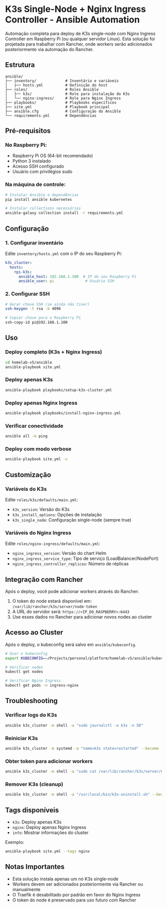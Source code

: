# K3s Single-Node + Nginx Ingress Controller - Ansible Automation

Automação completa para deploy de K3s single-node com Nginx Ingress Controller em Raspberry Pi (ou qualquer servidor Linux). Esta solução foi projetada para trabalhar com Rancher, onde workers serão adicionados posteriormente via automação do Rancher.

## Estrutura

```
ansible/
├── inventory/             # Inventário e variáveis
│   ├── hosts.yml          # Definição do host
├── roles/                 # Roles Ansible
│   ├── k3s/               # Role para instalação do K3s
│   └── nginx-ingress/     # Role para Nginx Ingress
├── playbooks/             # Playbooks específicos
├── site.yml               # Playbook principal
├── ansible.cfg            # Configuração do Ansible
└── requirements.yml       # Dependências
```

## Pré-requisitos

### No Raspberry Pi:
- Raspberry Pi OS (64-bit recomendado)
- Python 3 instalado
- Acesso SSH configurado
- Usuário com privilégios sudo

### Na máquina de controle:
```bash
# Instalar Ansible e dependências
pip install ansible kubernetes

# Instalar collections necessárias
ansible-galaxy collection install -r requirements.yml
```

## Configuração

### 1. Configurar inventário
Edite `inventory/hosts.yml` com o IP do seu Raspberry Pi:

```yaml
k3s_cluster:
  hosts:
    rpi-k3s:
      ansible_host: 192.168.1.100  # IP do seu Raspberry Pi
      ansible_user: pi              # Usuário SSH
```

### 2. Configurar SSH
```bash
# Gerar chave SSH (se ainda não tiver)
ssh-keygen -t rsa -b 4096

# Copiar chave para o Raspberry Pi
ssh-copy-id pi@192.168.1.100
```

## Uso

### Deploy completo (K3s + Nginx Ingress)
```bash
cd homelab-v5/ansible
ansible-playbook site.yml
```

### Deploy apenas K3s
```bash
ansible-playbook playbooks/setup-k3s-cluster.yml
```

### Deploy apenas Nginx Ingress
```bash
ansible-playbook playbooks/install-nginx-ingress.yml
```

### Verificar conectividade
```bash
ansible all -m ping
```

### Deploy com modo verbose
```bash
ansible-playbook site.yml -v
```

## Customização

### Variáveis do K3s
Edite `roles/k3s/defaults/main.yml`:
- `k3s_version`: Versão do K3s
- `k3s_install_options`: Opções de instalação
- `k3s_single_node`: Configuração single-node (sempre true)

### Variáveis do Nginx Ingress
Edite `roles/nginx-ingress/defaults/main.yml`:
- `nginx_ingress_version`: Versão do chart Helm
- `nginx_ingress_service_type`: Tipo de serviço (LoadBalancer/NodePort)
- `nginx_ingress_controller_replicas`: Número de réplicas

## Integração com Rancher

Após o deploy, você pode adicionar workers através do Rancher:

1. O token do node estará disponível em: `/var/lib/rancher/k3s/server/node-token`
2. A URL do servidor será: `https://<IP_DO_RASPBERRY>:6443`
3. Use esses dados no Rancher para adicionar novos nodes ao cluster

## Acesso ao Cluster

Após o deploy, o kubeconfig será salvo em `ansible/kubeconfig`.

```bash
# Usar o kubeconfig
export KUBECONFIG=~/Projects/personal/platform/homelab-v5/ansible/kubeconfig

# Verificar nodes
kubectl get nodes

# Verificar Nginx Ingress
kubectl get pods -n ingress-nginx
```

## Troubleshooting

### Verificar logs do K3s
```bash
ansible k3s_cluster -m shell -a "sudo journalctl -u k3s -n 50"
```

### Reiniciar K3s
```bash
ansible k3s_cluster -m systemd -a "name=k3s state=restarted" --become
```

### Obter token para adicionar workers
```bash
ansible k3s_cluster -m shell -a "sudo cat /var/lib/rancher/k3s/server/node-token" --become
```

### Remover K3s (cleanup)
```bash
ansible k3s_cluster -m shell -a "/usr/local/bin/k3s-uninstall.sh" --become
```

## Tags disponíveis

- `k3s`: Deploy apenas K3s
- `nginx`: Deploy apenas Nginx Ingress
- `info`: Mostrar informações do cluster

Exemplo:
```bash
ansible-playbook site.yml --tags nginx
```

## Notas Importantes

- Esta solução instala apenas um nó K3s single-node
- Workers devem ser adicionados posteriormente via Rancher ou manualmente
- O Traefik é desabilitado por padrão em favor do Nginx Ingress
- O token do node é preservado para uso futuro com Rancher